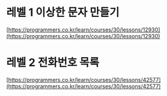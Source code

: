 # 레벨 1 이상한 문자 만들기<br>
[https://programmers.co.kr/learn/courses/30/lessons/12930](https://programmers.co.kr/learn/courses/30/lessons/12930)

# 레벨 2 전화번호 목록<br>
[https://programmers.co.kr/learn/courses/30/lessons/42577](https://programmers.co.kr/learn/courses/30/lessons/42577)
